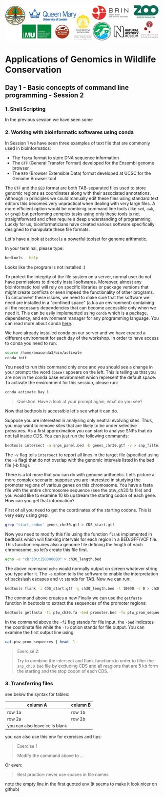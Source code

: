 ![Workshop-logo](../IM/LOGO_new.png)
# Applications of Genomics in Wildlife Conservation
## Day 1 - Basic concepts of command line programming - Session 2

### 1. Shell Scripting
In the previous session we have seen some


### 2. Working with bioinformatic softwares using conda
In Session 1 we have seen three examples of text file that are commonly used in bioinformatics:

- The `fasta` format to store DNA sequence information
- The `GTF` (General Transfer Format) developed for the Ensembl genome browser
- The `BED` (Browser Extensible Data) format developed at UCSC for the Genome Browser tool

The `GTF` and the `BED` format are both TAB-separated files used to store genomic regions as coordinates along with their associated annotations. 
Although in principles we could manually edit these files using standard text editors this becomes very unpractical when dealing with very large files.
A more efficient option would be combinig command line tools (like `sed`, `awk`, or `grep`) but performing complex tasks using only these tools is not straightforward and often require a deep understanding of programming. Luckly for us, bioinformaticians have created various software specifically designed to manipulate these file formats. 

Let's have a look at `bedtools` a powerful toolset for genome arithmetic. 

In your terminal, please type: 

```sh
bedtools --help
```

Looks like the program is not installed :( 

To protect the integrity of the file system on a server, normal user do not have permissions to directly install softwares. Moreover, almost any bioinformatic tool will rely on specific libraries or package versions that might create conflicts or even impeed the functionality of other programs. To circumvent these issues, we need to make sure that the software we need are installed in a "confined space" (a.k.a an environment) containing all the necessary dependencies that can become accessible only when we need it. This can be esily implemented using `conda` which is a package, dependency, and environment manager for any programming language. You can read more about conda [here](https://docs.conda.io/en/latest/).

We have already installed conda on our server and we have created a different environment for each day of the workshop. In order to have access to conda you need to run:

```sh
source /home/anaconda3/bin/activate
conda init
```
You need to run this command only once and you should see a change in your prompt: the word `(base)` appears on the left.
This is telling us that you are now in the conda base environment which represent the default space. 
To activate the environment for this session, please run:

```sh
conda activate Day_1
```

> Question: Have a look at your prompt again, what do you see? 


Now that bedtools is accessible let's see what it can do.

Suppose you are interested in analysing only neutral evolving sites. Thus, you may want to remove sites that are likely to be under selective pressures. 
As a first approximation you can start to analyse SNPs that do not fall inside CDS. You can just run the following commands:

```sh 
bedtools intersect -a snps_panel.bed -b genes_chr30.gtf -v > snp_filtered.bed
```
The `-v` flag tells `intersect` to report all lines in the target file (specified using the `-a` flag) that do not overlap with the genomic intervals listed in the bed file (-b flag).

There is a lot more that you can do with genome arithmetic. Let’s picture a more complex
scenario: suppose you are interested in studying the promoter regions of various genes
on this chromosome. You have a fasta file with the entire chromosome sequence (see
the ptw_ch30.fa file) and you would like to examine 10 kb upstream the starting codon
of each gene. How can you get that information?

First of all you need to get the coordinates of the starting codons. This is very easy using grep:
```sh
grep 'start_codon' genes_chr30.gtf > CDS_start.gtf
```

Now you need to modify this file using the function `flank` implemented in bedtools which will flanking intervals for each region in a BED/GFF/VCF file.
This function requires also a genome file defining the length of each chromosome, so let’s create this file first.
```sh
echo -e "chr30\t150000000" > ch30_length.bed
```

The above command `echo` would normally output on screen whatever string you type after it. 
The `-e` option tells the software to enable the interpretation of backslash escapes and `\t` stands for TAB.
Now we can run:

```sh
bedtools flank -i CDS_start.gtf -g ch30_length.bed -l 10000 -r 0 > ch30_promoters.gtf
```
The command above creates a new 
Finally we can use the `getfasta` function in bedtools to extract the sequences of the promoter regions:

```sh
bedtools getfasta -fi ptw_ch30.fa -bed promoter.bed -fo ptw_prom_sequences
```

In the command above the `-fi` flag stands for file input, the `-bed` indicates the coordinate file while the `-fo` option stands for file output. 
You can examine the first output line using: 
```sh
cat ptw_prom_sequences | head -1
```
> Exercise 2:
>
> Try to combine the intersect and flank functions in order to filter the `snp_ch30.bed` file
> by excluding CDS and all reagions that are 5 kb form the starting and the stop codon of each CDS.

### 3. Transferring files
see below the syntax for tables:

| column A | column B |
| ------ | ------ |
| row 1a | row 1b |
| row 2a | row 2b |
| you can also leave cells blank | |

you can also use this env for exercises and tips:
> Exercise 1 
> 
> Modify the command above to ...

Or even:
> Best practice: never use spaces in file names

note the empty line in the first quoted env (it seems to make it look nicer on github) 
